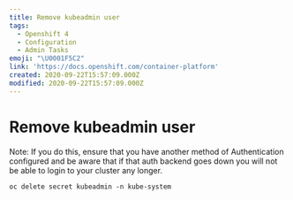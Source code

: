 ```yaml
---
title: Remove kubeadmin user
tags:
  - Openshift 4
  - Configuration
  - Admin Tasks
emoji: "\U0001F5C2️"
link: 'https://docs.openshift.com/container-platform'
created: 2020-09-22T15:57:09.000Z
modified: 2020-09-22T15:57:09.000Z
---
```


# Remove kubeadmin user

Note: If you do this, ensure that you have another method of Authentication configured and be aware that if that auth backend goes down you will not be able to login to your cluster any longer.

```
oc delete secret kubeadmin -n kube-system
```
